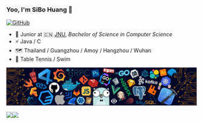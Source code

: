 ### Yoo, I'm SiBo Huang 👋

[![GitHub](https://img.shields.io/badge/dynamic/json?logo=github&label=GitHub&labelColor=495867&color=495867&query=%24.data.totalSubs&url=https%3A%2F%2Fapi.spencerwoo.com%2Fsubstats%2F%3Fsource%3Dgithub%26queryKey%3Dangrebobo%26style%3Dflat-square)](https://https://github.com/angrebobo)

- 🍻 Junior at 🇨🇳 [JNU](https://www.jnu.edu.cn/main.htm), _Bachelor of Science in Computer Science_
- ⚡ Java / C
- 🗺️ Thailand / Guangzhou / Amoy / Hangzhou / Wuhan
- 🏓 Table Tennis / Swim

![图片](/src/header.png)

<a href="https://github.com/angrebobo">
  <img align="left" height=140px weight=200px src="https://github-readme-stats.vercel.app/api?username=angrebobo&show_icons=true&count_private=true" />
</a>
<a href="https://github.com/dongzl">
  <img align="left" height=140px weight=200px src="https://github-readme-stats.vercel.app/api/top-langs/?username=angrebobo&layout=compact&langs_count=10&hide=html,javascript,css,freemarker" />
</a>
